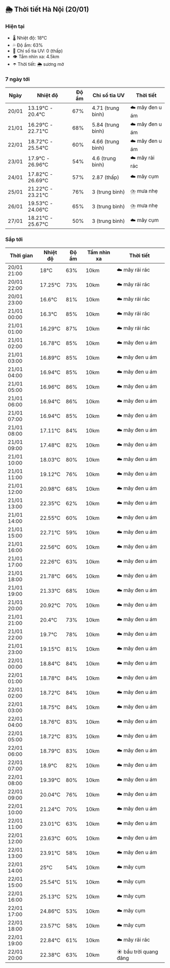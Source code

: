 ## 🌦️ Thời tiết Hà Nội (20/01)

### Hiện tại

- 🌡️ Nhiệt độ: 18℃
- 💦 Độ ẩm: 63%
- 🌟 Chỉ số tia UV: 0 (thấp)
- 👁️ Tầm nhìn xa: 4.5km
- ☂️ Thời tiết: 🌦️ sương mờ

### 7 ngày tới

| Ngày | Nhiệt độ | Độ ẩm | Chỉ số tia UV | Thời tiết |
| --- | --- | --- | --- | --- |
| 20/01 | 13.19℃ - 20.4℃ | 67% | 4.71 (trung bình) | ☁️ mây đen u ám |
| 21/01 | 16.29℃ - 22.71℃ | 68% | 5.84 (trung bình) | ☁️ mây đen u ám |
| 22/01 | 18.72℃ - 25.54℃ | 60% | 4.66 (trung bình) | ☁️ mây đen u ám |
| 23/01 | 17.9℃ - 26.96℃ | 54% | 4.6 (trung bình) | ☁️ mây rải rác |
| 24/01 | 17.82℃ - 26.69℃ | 57% | 2.87 (thấp) | ☁️ mây cụm |
| 25/01 | 21.22℃ - 23.21℃ | 76% | 3 (trung bình) | ⛈️ mưa nhẹ |
| 26/01 | 19.53℃ - 24.06℃ | 65% | 3 (trung bình) | ⛈️ mưa nhẹ |
| 27/01 | 18.21℃ - 25.67℃ | 50% | 3 (trung bình) | ☁️ mây cụm |

### Sắp tới

| Thời gian | Nhiệt độ | Độ ẩm | Tầm nhìn xa | Thời tiết |
| --- | --- | --- | --- | --- |
| 20/01 21:00 | 18℃ | 63% | 10km | ☁️ mây rải rác |
| 20/01 22:00 | 17.25℃ | 73% | 10km | ☁️ mây rải rác |
| 20/01 23:00 | 16.6℃ | 81% | 10km | ☁️ mây rải rác |
| 21/01 00:00 | 16.3℃ | 85% | 10km | ☁️ mây rải rác |
| 21/01 01:00 | 16.29℃ | 87% | 10km | ☁️ mây rải rác |
| 21/01 02:00 | 16.78℃ | 85% | 10km | ☁️ mây đen u ám |
| 21/01 03:00 | 16.89℃ | 85% | 10km | ☁️ mây đen u ám |
| 21/01 04:00 | 16.94℃ | 85% | 10km | ☁️ mây đen u ám |
| 21/01 05:00 | 16.96℃ | 86% | 10km | ☁️ mây đen u ám |
| 21/01 06:00 | 16.94℃ | 86% | 10km | ☁️ mây đen u ám |
| 21/01 07:00 | 16.94℃ | 85% | 10km | ☁️ mây đen u ám |
| 21/01 08:00 | 17.11℃ | 84% | 10km | ☁️ mây đen u ám |
| 21/01 09:00 | 17.48℃ | 82% | 10km | ☁️ mây đen u ám |
| 21/01 10:00 | 18.03℃ | 80% | 10km | ☁️ mây đen u ám |
| 21/01 11:00 | 19.12℃ | 76% | 10km | ☁️ mây đen u ám |
| 21/01 12:00 | 20.98℃ | 68% | 10km | ☁️ mây đen u ám |
| 21/01 13:00 | 22.35℃ | 62% | 10km | ☁️ mây đen u ám |
| 21/01 14:00 | 22.55℃ | 60% | 10km | ☁️ mây đen u ám |
| 21/01 15:00 | 22.71℃ | 59% | 10km | ☁️ mây đen u ám |
| 21/01 16:00 | 22.56℃ | 60% | 10km | ☁️ mây đen u ám |
| 21/01 17:00 | 22.26℃ | 63% | 10km | ☁️ mây đen u ám |
| 21/01 18:00 | 21.78℃ | 66% | 10km | ☁️ mây đen u ám |
| 21/01 19:00 | 21.33℃ | 68% | 10km | ☁️ mây đen u ám |
| 21/01 20:00 | 20.92℃ | 70% | 10km | ☁️ mây đen u ám |
| 21/01 21:00 | 20.4℃ | 73% | 10km | ☁️ mây đen u ám |
| 21/01 22:00 | 19.7℃ | 78% | 10km | ☁️ mây đen u ám |
| 21/01 23:00 | 19.15℃ | 81% | 10km | ☁️ mây đen u ám |
| 22/01 00:00 | 18.84℃ | 84% | 10km | ☁️ mây đen u ám |
| 22/01 01:00 | 18.78℃ | 84% | 10km | ☁️ mây đen u ám |
| 22/01 02:00 | 18.72℃ | 84% | 10km | ☁️ mây đen u ám |
| 22/01 03:00 | 18.75℃ | 84% | 10km | ☁️ mây đen u ám |
| 22/01 04:00 | 18.76℃ | 83% | 10km | ☁️ mây đen u ám |
| 22/01 05:00 | 18.72℃ | 83% | 10km | ☁️ mây đen u ám |
| 22/01 06:00 | 18.79℃ | 83% | 10km | ☁️ mây đen u ám |
| 22/01 07:00 | 18.9℃ | 82% | 10km | ☁️ mây đen u ám |
| 22/01 08:00 | 19.39℃ | 80% | 10km | ☁️ mây đen u ám |
| 22/01 09:00 | 20.04℃ | 76% | 10km | ☁️ mây đen u ám |
| 22/01 10:00 | 21.24℃ | 70% | 10km | ☁️ mây đen u ám |
| 22/01 11:00 | 23.01℃ | 63% | 10km | ☁️ mây đen u ám |
| 22/01 12:00 | 23.63℃ | 60% | 10km | ☁️ mây đen u ám |
| 22/01 13:00 | 23.91℃ | 58% | 10km | ☁️ mây đen u ám |
| 22/01 14:00 | 25℃ | 54% | 10km | ☁️ mây cụm |
| 22/01 15:00 | 25.54℃ | 51% | 10km | ☁️ mây cụm |
| 22/01 16:00 | 25.13℃ | 52% | 10km | ☁️ mây cụm |
| 22/01 17:00 | 24.86℃ | 53% | 10km | ☁️ mây cụm |
| 22/01 18:00 | 23.57℃ | 58% | 10km | ☁️ mây cụm |
| 22/01 19:00 | 22.84℃ | 61% | 10km | ☁️ mây rải rác |
| 22/01 20:00 | 22.38℃ | 63% | 10km | ☀️ bầu trời quang đãng |

